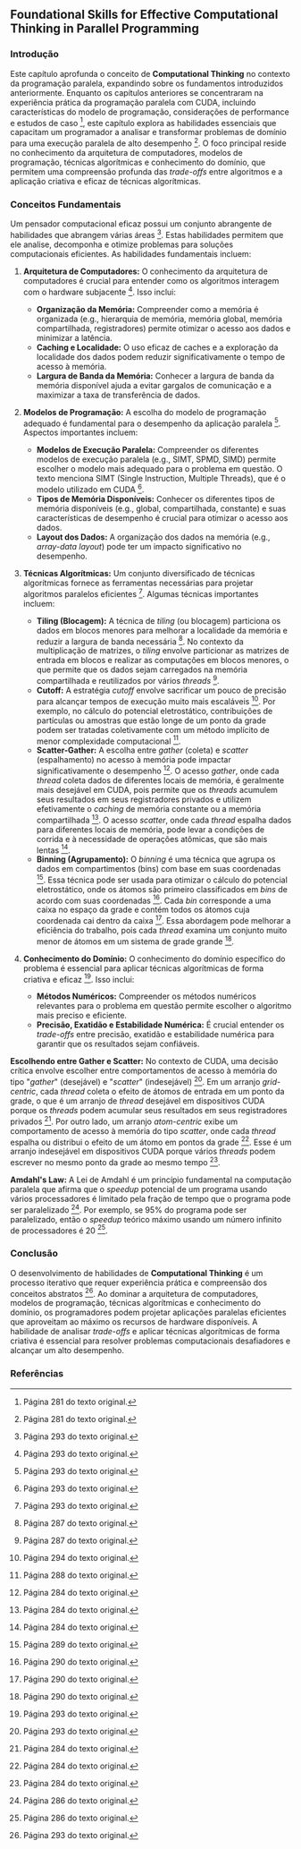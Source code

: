 ## Foundational Skills for Effective Computational Thinking in Parallel Programming

### Introdução
Este capítulo aprofunda o conceito de **Computational Thinking** no contexto da programação paralela, expandindo sobre os fundamentos introduzidos anteriormente. Enquanto os capítulos anteriores se concentraram na experiência prática da programação paralela com CUDA, incluindo características do modelo de programação, considerações de performance e estudos de caso [^1], este capítulo explora as habilidades essenciais que capacitam um programador a analisar e transformar problemas de domínio para uma execução paralela de alto desempenho [^1]. O foco principal reside no conhecimento da arquitetura de computadores, modelos de programação, técnicas algorítmicas e conhecimento do domínio, que permitem uma compreensão profunda das *trade-offs* entre algoritmos e a aplicação criativa e eficaz de técnicas algorítmicas.

### Conceitos Fundamentais

Um pensador computacional eficaz possui um conjunto abrangente de habilidades que abrangem várias áreas [^13]. Estas habilidades permitem que ele analise, decomponha e otimize problemas para soluções computacionais eficientes. As habilidades fundamentais incluem:

1.  **Arquitetura de Computadores:** O conhecimento da arquitetura de computadores é crucial para entender como os algoritmos interagem com o hardware subjacente [^13]. Isso inclui:
    *   **Organização da Memória:** Compreender como a memória é organizada (e.g., hierarquia de memória, memória global, memória compartilhada, registradores) permite otimizar o acesso aos dados e minimizar a latência.
    *   **Caching e Localidade:** O uso eficaz de caches e a exploração da localidade dos dados podem reduzir significativamente o tempo de acesso à memória.
    *   **Largura de Banda da Memória:** Conhecer a largura de banda da memória disponível ajuda a evitar gargalos de comunicação e a maximizar a taxa de transferência de dados.
2.  **Modelos de Programação:** A escolha do modelo de programação adequado é fundamental para o desempenho da aplicação paralela [^13]. Aspectos importantes incluem:
    *   **Modelos de Execução Paralela:** Compreender os diferentes modelos de execução paralela (e.g., SIMT, SPMD, SIMD) permite escolher o modelo mais adequado para o problema em questão. O texto menciona SIMT (Single Instruction, Multiple Threads), que é o modelo utilizado em CUDA [^13].
    *   **Tipos de Memória Disponíveis:** Conhecer os diferentes tipos de memória disponíveis (e.g., global, compartilhada, constante) e suas características de desempenho é crucial para otimizar o acesso aos dados.
    *   **Layout dos Dados:** A organização dos dados na memória (e.g., *array-data layout*) pode ter um impacto significativo no desempenho.
3.  **Técnicas Algorítmicas:** Um conjunto diversificado de técnicas algorítmicas fornece as ferramentas necessárias para projetar algoritmos paralelos eficientes [^13]. Algumas técnicas importantes incluem:
    *   **Tiling (Blocagem):** A técnica de *tiling* (ou blocagem) particiona os dados em blocos menores para melhorar a localidade da memória e reduzir a largura de banda necessária [^7]. No contexto da multiplicação de matrizes, o *tiling* envolve particionar as matrizes de entrada em blocos e realizar as computações em blocos menores, o que permite que os dados sejam carregados na memória compartilhada e reutilizados por vários *threads* [^7].
    *   **Cutoff:** A estratégia *cutoff* envolve sacrificar um pouco de precisão para alcançar tempos de execução muito mais escaláveis [^14]. Por exemplo, no cálculo do potencial eletrostático, contribuições de partículas ou amostras que estão longe de um ponto da grade podem ser tratadas coletivamente com um método implícito de menor complexidade computacional [^8].
    *   **Scatter-Gather:** A escolha entre *gather* (coleta) e *scatter* (espalhamento) no acesso à memória pode impactar significativamente o desempenho [^4]. O acesso *gather*, onde cada *thread* coleta dados de diferentes locais de memória, é geralmente mais desejável em CUDA, pois permite que os *threads* acumulem seus resultados em seus registradores privados e utilizem efetivamente o *caching* de memória constante ou a memória compartilhada [^4]. O acesso *scatter*, onde cada *thread* espalha dados para diferentes locais de memória, pode levar a condições de corrida e à necessidade de operações atômicas, que são mais lentas [^4].
    *   **Binning (Agrupamento):** O *binning* é uma técnica que agrupa os dados em compartimentos (bins) com base em suas coordenadas [^9]. Essa técnica pode ser usada para otimizar o cálculo do potencial eletrostático, onde os átomos são primeiro classificados em *bins* de acordo com suas coordenadas [^10]. Cada *bin* corresponde a uma caixa no espaço da grade e contém todos os átomos cuja coordenada cai dentro da caixa [^10]. Essa abordagem pode melhorar a eficiência do trabalho, pois cada *thread* examina um conjunto muito menor de átomos em um sistema de grade grande [^10].

4.  **Conhecimento do Domínio:** O conhecimento do domínio específico do problema é essencial para aplicar técnicas algorítmicas de forma criativa e eficaz [^13]. Isso inclui:
    *   **Métodos Numéricos:** Compreender os métodos numéricos relevantes para o problema em questão permite escolher o algoritmo mais preciso e eficiente.
    *   **Precisão, Exatidão e Estabilidade Numérica:** É crucial entender os *trade-offs* entre precisão, exatidão e estabilidade numérica para garantir que os resultados sejam confiáveis.

**Escolhendo entre Gather e Scatter:**
No contexto de CUDA, uma decisão crítica envolve escolher entre comportamentos de acesso à memória do tipo "*gather*" (desejável) e "*scatter*" (indesejável) [^13]. Em um arranjo *grid-centric*, cada *thread* coleta o efeito de átomos de entrada em um ponto da grade, o que é um arranjo de *thread* desejável em dispositivos CUDA porque os *threads* podem acumular seus resultados em seus registradores privados [^4]. Por outro lado, um arranjo *atom-centric* exibe um comportamento de acesso à memória do tipo *scatter*, onde cada *thread* espalha ou distribui o efeito de um átomo em pontos da grade [^4]. Esse é um arranjo indesejável em dispositivos CUDA porque vários *threads* podem escrever no mesmo ponto da grade ao mesmo tempo [^4].

**Amdahl's Law:**
A Lei de Amdahl é um princípio fundamental na computação paralela que afirma que o *speedup* potencial de um programa usando vários processadores é limitado pela fração de tempo que o programa pode ser paralelizado [^6]. Por exemplo, se 95% do programa pode ser paralelizado, então o *speedup* teórico máximo usando um número infinito de processadores é 20 [^6].

### Conclusão

O desenvolvimento de habilidades de **Computational Thinking** é um processo iterativo que requer experiência prática e compreensão dos conceitos abstratos [^13]. Ao dominar a arquitetura de computadores, modelos de programação, técnicas algorítmicas e conhecimento do domínio, os programadores podem projetar aplicações paralelas eficientes que aproveitam ao máximo os recursos de hardware disponíveis. A habilidade de analisar *trade-offs* e aplicar técnicas algorítmicas de forma criativa é essencial para resolver problemas computacionais desafiadores e alcançar um alto desempenho.

### Referências
[^1]: Página 281 do texto original.
[^4]: Página 284 do texto original.
[^6]: Página 286 do texto original.
[^7]: Página 287 do texto original.
[^8]: Página 288 do texto original.
[^9]: Página 289 do texto original.
[^10]: Página 290 do texto original.
[^13]: Página 293 do texto original.
[^14]: Página 294 do texto original.
<!-- END -->